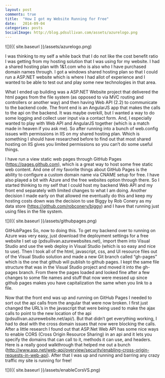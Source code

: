 ```yaml
---
layout: post
comments: true
title:  "How I got my Website Running for Free"
date:   2014-09-04
categories: posts
SocialImage: http://blog.pdsullivan.com/assets/azurelogo.png
---
```


![]({{ site.baseurl }}/assets/azurelogo.png)



I was thinking to my self a while back that I do not like the cost benefit ratio I was getting from my hosting solution that I was using for my website. I had a shared hosting plan with 1&1.com who is also who I have purchased domain names through. I got a windows shared hosting plan so that I could run a ASP.NET website which is where I had allot of experience and I wanted to be able to test out and play some new technologies in that area.

What I ended up building was a ASP.NET Website project that delivered the html pages from the file system (as opposed to via MVC routing and controllers or another way) and then having Web API (2.2) to communicate to the backend code. The front end is an AngularJS app that makes the calls to the api on the backend. It was maybe overkill, but I wanted a way to do some logging and collect user input via a contact form. And, I especially wanted to play with Web API and AngularJS together (which is a match made in heaven if you ask me). So after running into a bunch of web.config issues with permissions in IIS on my shared hosting plan. Which is something I should have researched before to find out that most shared hosting on IIS gives you limited permissions so you can’t do some useful things.

I have run a view static web pages through GitHub Pages (https://pages.github.com), which is a great way to host some free static web content. And one of my favorite things about GitHub Pages is the ability to configure a custom domain name via CNAME setup for free. I have also played a bit with Azure and the free websites option through there. So I started thinking to my self that I could host my backend Web API and my front end separately with limited changes to what I am doing. Another decision I made early on that allowed me eventually do this and keep my hosting costs down was the decision to use Biggy by Rob Conery as my data store (https://github.com/robconery/biggy) and I have that running just using files in the file system.


![]({{ site.baseurl }}/assets/githubpages.png)



GitHubPages
So, now to doing this. To get my backend over to running on Azure was very easy, just download the deployment settings for a free website I set up (pdsullivan.azurewebsites.net), import them into Visual Studio and use the web deploy in Visual Studio (which is so easy and nice to use). Then I took all of the html, javascript, css, and UI resource files out of the Visual Studio solution and made a new Git branch called “gh-pages” which is the one that github will publish to github pages. I kept the same file structure that was in the Visual Studio project and moved it into the gh-pages branch. From there the pages loaded and looked fine after a few changes to some file names and stuff that now were messed up since github pages makes you have capitalization the same when you link to a file.

Now that the front end was up and running on GitHub Pages I needed to sort out the api calls from the angular that were now broken. I first just changed the URL’s in the javascript that were being used to make the ajax calls to point to the new location of the api (pdsullivan.azurewebsite.net/api/). But that didn’t get everything working, I had to deal with the cross domain issues that now were blocking the calls. After a little research I found out that ASP.Net Web API has some nice ways to enable CORS (Cross Origin Resource Sharing) in an api and it lets you specify the domains that can call to it, methods it can use, and headers. Here is a really good walkthrough that helped me out a bunch (http://www.asp.net/web-api/overview/security/enabling-cross-origin-requests-in-web-api). After that I was up and running and barring any crazy traffic my site is running for free!


![]({{ site.baseurl }}/assets/enableCorsVS.png)
